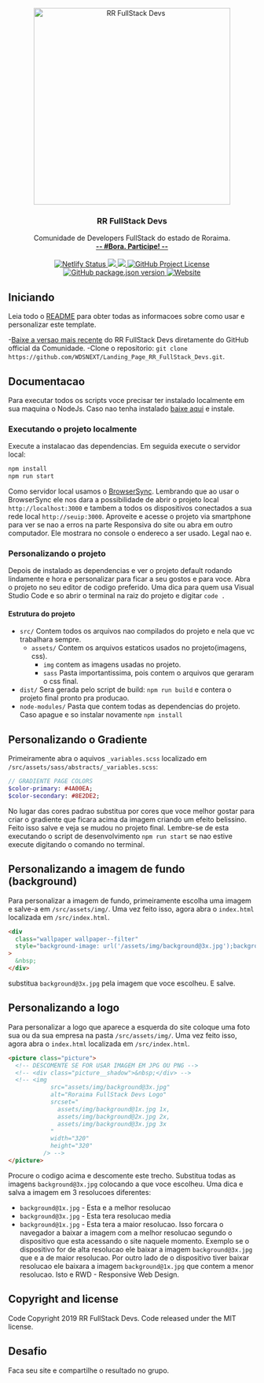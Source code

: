 <p align="center">
  <a href="https://rrdevsfullstack.netlify.com/">
    <img src="https://rrdevsfullstack.netlify.com/assets/img/social-media-all-min.png" alt="RR FullStack Devs" width="400">
  </a>
</p>

<h3 align="center">RR FullStack Devs</h3>

<p align="center">
  Comunidade de Developers FullStack do estado de Roraima.
  <br>
  <a href="https://rrdevsfullstack.netlify.com/"><strong>-- #Bora. Participe! --</strong></a>
  <br>
  <br>
  <a href="https://app.netlify.com/sites/rrdevsfullstack/deploys">
    <img src="https://api.netlify.com/api/v1/badges/7a65b587-5cb4-4e92-9a01-3f4291934841/deploy-status" alt="Netlify Status">
  </a>
  <a href="https://david-dm.org/WDSNEXT/Landing_Page_RR_FullStack_Devs" title="dependencies status">
    <img src="https://david-dm.org/WDSNEXT/Landing_Page_RR_FullStack_Devs/status.svg"/>
  </a>
  <a href="https://david-dm.org/WDSNEXT/Landing_Page_RR_FullStack_Devs?type=dev" title="devDependencies status">
    <img src="https://david-dm.org/WDSNEXT/Landing_Page_RR_FullStack_Devs/dev-status.svg"/>
  </a>
  <a href="https://github.com/WDSNEXT/Landing_Page_RR_FullStack_Devs/blob/master/LICENSE">
    <img src="https://img.shields.io/github/license/WDSNEXT/Landing_Page_RR_FullStack_Devs" title="GitHub Project License">
  </a>
  <a href="https://github.com/WDSNEXT/Landing_Page_RR_FullStack_Devs/blob/master/package.json">
    <img src="https://img.shields.io/github/package-json/v/WDSNEXT/Landing_Page_RR_FullStack_Devs" alt="GitHub package.json version" >
  </a>
  <a href="https://github.com/WDSNEXT/Landing_Page_RR_FullStack_Devs/blob/master/package.json">
    <img" src="https://img.shields.io/github/last-commit/WDSNEXT/Landing_Page_RR_FullStack_Devs" alt="GitHub last commit">
  </a>
  <a href="https://rrdevsfullstack.netlify.com/">
    <img src="https://img.shields.io/website?down_message=offline&up_message=online&url=https%3A%2F%2Frrdevsfullstack.netlify.com%2F" alt="Website" >
  </a>
</p>

## Iniciando

Leia todo o [README](https://github.com/WDSNEXT/Landing_Page_RR_FullStack_Devs/blob/master/README.md) para obter todas as informacoes
sobre como usar e personalizar este template.

-[Baixe a versao mais recente](https://github.com/WDSNEXT/Landing_Page_RR_FullStack_Devs) do RR FullStack Devs diretamente do GitHub official da Comunidade.
-Clone o repositorio: `git clone https://github.com/WDSNEXT/Landing_Page_RR_FullStack_Devs.git`.

## Documentacao

Para executar todos os scripts voce precisar ter instalado localmente em sua maquina o NodeJs. Caso nao tenha instalado [baixe aqui](https://nodejs.org/en/download/) e instale.

### Executando o projeto localmente

Execute a instalacao das dependencias. Em seguida execute o servidor local:

```bash
npm install
npm run start
```

Como servidor local usamos o [BrowserSync](https://www.browsersync.io/). Lembrando que ao usar o BrowserSync ele nos dara a possibilidade de
abrir o projeto local `http://localhost:3000` e tambem a todos os dispositivos conectados a sua rede local `http://seuip:3000`. Aproveite e acesse o projeto
via smartphone para ver se nao a erros na parte Responsiva do site ou abra em outro computador. Ele mostrara no console o endereco a ser usado. Legal nao e.

### Personalizando o projeto

Depois de instalado as dependencias e ver o projeto default rodando lindamente e hora e personalizar para ficar a seu gostos e para voce.
Abra o projeto no seu editor de codigo preferido. Uma dica para quem usa Visual Studio Code e so abrir o terminal na raiz do projeto e digitar `code .`

#### Estrutura do projeto

- `src/` Contem todos os arquivos nao compilados do projeto e nela que vc trabalhara sempre.
  - `assets/` Contem os arquivos estaticos usados no projeto(imagens, css).
    - `img` contem as imagens usadas no projeto.
    - `sass` Pasta importantissima, pois contem o arquivos que geraram o css final.
- `dist/` Sera gerada pelo script de build: `npm run build` e contera o projeto final pronto pra producao.
- `node-modules/` Pasta que contem todas as dependencias do projeto. Caso apague e so instalar novamente `npm install`

## Personalizando o Gradiente

Primeiramente abra o aquivos `_variables.scss` localizado em `/src/assets/sass/abstracts/_variables.scss`:

```sass
// GRADIENTE PAGE COLORS
$color-primary: #4A00EA;
$color-secondary: #8E2DE2;
```

No lugar das cores padrao substitua por cores que voce melhor gostar para criar o gradiente que ficara acima da imagem criando um efeito belissino.
Feito isso salve e veja se mudou no projeto final. Lembre-se de esta executando o script de desenvolvimento `npm run start` se nao estive execute
digitando o comando no terminal.

## Personalizando a imagem de fundo (background)

Para personalizar a imagem de fundo, primeiramente escolha uma imagem e salve-a em `/src/assets/img/`. Uma vez feito isso,
agora abra o `index.html` localizada em `/src/index.html`.

```html
<div
  class="wallpaper wallpaper--filter"
  style="background-image: url('/assets/img/background@3x.jpg');background-size: cover;background-position: center;"
>
  &nbsp;
</div>
```

substitua `background@3x.jpg` pela imagem que voce escolheu. E salve.

## Personalizando a logo

Para personalizar a logo que aparece a esquerda do site coloque uma foto sua ou da sua empresa na pasta `/src/assets/img/`. Uma vez feito isso,
agora abra o `index.html` localizada em `/src/index.html`.

```html
<picture class="picture">
  <!-- DESCOMENTE SE FOR USAR IMAGEM EM JPG OU PNG -->
  <!-- <div class="picture__shadow">&nbsp;</div> -->
  <!-- <img
            src="assets/img/background@3x.jpg"
            alt="Roraima FullStack Devs Logo"
            srcset="
              assets/img/background@1x.jpg 1x,
              assets/img/background@2x.jpg 2x,
              assets/img/background@3x.jpg 3x
            "
            width="320"
            height="320"
          /> -->
</picture>
```

Procure o codigo acima e descomente este trecho. Substitua todas as imagens `background@3x.jpg` colocando a que voce escolheu. 
Uma dica e salva a imagem em 3 resolucoes diferentes:
- `background@1x.jpg` - Esta e a melhor resolucao
- `background@3x.jpg` - Esta tera resolucao media
- `background@1x.jpg` - Esta tera a maior resolucao.
Isso forcara o navegador a baixar a imagem com a melhor resolucao segundo o dispositivo que esta acessando o site naquele momento. Exemplo 
se o dispositivo for de alta resolucao ele baixar a imagem `background@3x.jpg` que e a de maior resolucao. Por outro lado de o dispositivo 
tiver baixar resolucao ele baixara a imagem `background@1x.jpg` que contem a menor resolucao. Isto e RWD - Responsive Web Design.

## Copyright and license

Code Copyright 2019 RR FullStack Devs. Code released under the MIT license.

## Desafio

Faca seu site e compartilhe o resultado no grupo.
